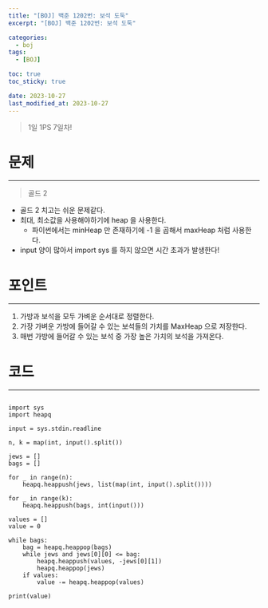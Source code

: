 ```yaml
---
title: "[BOJ] 백준 1202번: 보석 도둑"
excerpt: "[BOJ] 백준 1202번: 보석 도둑"

categories:
  - boj
tags:
  - [BOJ]

toc: true
toc_sticky: true

date: 2023-10-27
last_modified_at: 2023-10-27
---
```


> 1일 1PS 7일차!

# 문제

---

> 골드 2

- 골드 2 치고는 쉬운 문제같다.
- 최대, 최소값을 사용해야하기에 heap 을 사용한다. 
    - 파이썬에서는 minHeap 만 존재하기에 -1 을 곱해서 maxHeap 처럼 사용한다. 
- input 양이 많아서 import sys 를 하지 않으면 시간 초과가 발생한다!

# 포인트

---

1. 가방과 보석을 모두 가벼운 순서대로 정렬한다.
2. 가장 가벼운 가방에 들어갈 수 있는 보석들의 가치를 MaxHeap 으로 저장한다.
3. 매번 가방에 들어갈 수 있는 보석 중 가장 높은 가치의 보석을 가져온다.

# 코드

---

```

import sys
import heapq

input = sys.stdin.readline

n, k = map(int, input().split())

jews = []
bags = []

for _ in range(n):
    heapq.heappush(jews, list(map(int, input().split())))

for _ in range(k):
    heapq.heappush(bags, int(input()))

values = []
value = 0

while bags:
    bag = heapq.heappop(bags)
    while jews and jews[0][0] <= bag:
        heapq.heappush(values, -jews[0][1])
        heapq.heappop(jews)
    if values:
        value -= heapq.heappop(values)

print(value)

```

